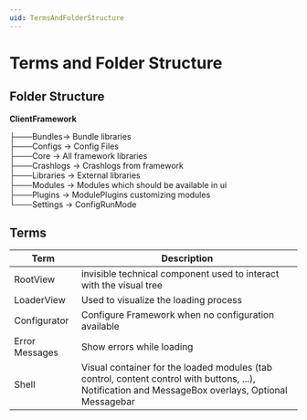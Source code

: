 ```yaml
---
uid: TermsAndFolderStructure
---
```

# Terms and Folder Structure

## Folder Structure

**ClientFramework**

├───Bundles-> Bundle libraries<br />
├───Configs -> Config Files<br />
├───Core -> All framework libraries<br />
├───Crashlogs -> Crashlogs from framework<br />
├───Libraries -> External libraries<br />
├───Modules -> Modules which should be available in ui<br />
├───Plugins -> ModulePlugins customizing modules<br />
└───Settings -> ConfigRunMode<br />

## Terms

| Term | Description |
|------|-------------|
| RootView | invisible technical component used to interact with the visual tree |
| LoaderView | Used to visualize the loading process |
| Configurator | Configure Framework when no configuration available |
| Error Messages | Show errors while loading |
| Shell | Visual container for the loaded modules (tab control, content control with buttons, ...), Notification and MessageBox overlays, Optional Messagebar  |